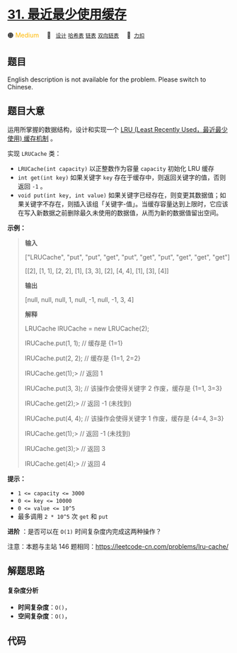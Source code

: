 # [31. 最近最少使用缓存](https://2xiao.github.io/leetcode-js/offer2/jz_offer_II_031.html)

🟠 <font color=#ffb800>Medium</font>&emsp; 🔖&ensp; [`设计`](/tag/design.md) [`哈希表`](/tag/hash-table.md) [`链表`](/tag/linked-list.md) [`双向链表`](/tag/doubly-linked-list.md)&emsp; 🔗&ensp;[`力扣`](https://leetcode.cn/problems/OrIXps)

## 题目

English description is not available for the problem. Please switch to
Chinese.


## 题目大意

运用所掌握的数据结构，设计和实现一个  [LRU (Least Recently Used，最近最少使用)
缓存机制](https://baike.baidu.com/item/LRU) 。

实现 `LRUCache` 类：

  * `LRUCache(int capacity)` 以正整数作为容量 `capacity` 初始化 LRU 缓存
  * `int get(int key)` 如果关键字 `key` 存在于缓存中，则返回关键字的值，否则返回 `-1` 。
  * `void put(int key, int value)` 如果关键字已经存在，则变更其数据值；如果关键字不存在，则插入该组「关键字-值」。当缓存容量达到上限时，它应该在写入新数据之前删除最久未使用的数据值，从而为新的数据值留出空间。



**示例：**

> 
> 
> 
> 
> 
> **输入**
> 
> ["LRUCache", "put", "put", "get", "put", "get", "put", "get", "get", "get"]
> 
> [[2], [1, 1], [2, 2], [1], [3, 3], [2], [4, 4], [1], [3], [4]]
> 
> **输出**
> 
> [null, null, null, 1, null, -1, null, -1, 3, 4]
> 
> 
> 
> **解释**
> 
> LRUCache lRUCache = new LRUCache(2);
> 
> lRUCache.put(1, 1); // 缓存是 {1=1}
> 
> lRUCache.put(2, 2); // 缓存是 {1=1, 2=2}
> 
> lRUCache.get(1);> 
> // 返回 1
> 
> lRUCache.put(3, 3); // 该操作会使得关键字 2 作废，缓存是 {1=1, 3=3}
> 
> lRUCache.get(2);> 
> // 返回 -1 (未找到)
> 
> lRUCache.put(4, 4); // 该操作会使得关键字 1 作废，缓存是 {4=4, 3=3}
> 
> lRUCache.get(1);> 
> // 返回 -1 (未找到)
> 
> lRUCache.get(3);> 
> // 返回 3
> 
> lRUCache.get(4);> 
> // 返回 4
> 
> 



**提示：**

  * `1 <= capacity <= 3000`
  * `0 <= key <= 10000`
  * `0 <= value <= 10^5`
  * 最多调用 `2 * 10^5` 次 `get` 和 `put`



**进阶** ：是否可以在 `O(1)` 时间复杂度内完成这两种操作？



注意：本题与主站 146 题相同：<https://leetcode-cn.com/problems/lru-cache/>


## 解题思路

#### 复杂度分析

- **时间复杂度**：`O()`，
- **空间复杂度**：`O()`，

## 代码

```javascript

```